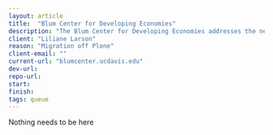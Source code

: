 ```yaml
---
layout: article
title:  "Blum Center for Developing Economies"
description: "The Blum Center for Developing Economies addresses the needs of poor communities in developing countries. We prepare students with the theoretical understanding, applied skills, and experiential learning. Our courses and grants programs enable students to become agents of change in the war against world poverty."
client: "Liliane Larson"
reason: "Migration off Plone"
client-email: ""
current-url: "blumcenter.ucdavis.edu"
dev-url:
repo-url:
start:
finish:
tags: queue
---
```


Nothing needs to be here
